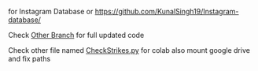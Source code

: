 for Instagram Database or https://github.com/KunalSingh19/Instagram-database/


Check [Other Branch](https://github.com/KunalSingh19/Youtube-Automation/tree/server) for full updated code

Check other file named [CheckStrikes.py](https://github.com/KunalSingh19/Youtube-Automation/blob/main/extra/CheckStrike.py) for colab also mount google drive and fix paths
